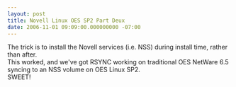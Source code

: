 ```yaml
---
layout: post
title: Novell Linux OES SP2 Part Deux
date: 2006-11-01 09:09:00.000000000 -07:00
---
```

The trick is to install the Novell services (i.e. NSS) during install time, rather than after.<br />This worked, and we've got RSYNC working on traditional OES NetWare 6.5 syncing to an NSS volume on OES Linux SP2.<br />SWEET!
